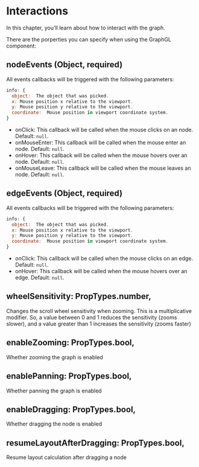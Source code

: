 # Interactions

In this chapter, you'll learn about how to interact with the graph.

There are the porperties you can specify when using the GraphGL component:

## nodeEvents (Object, required)
All events callbacks will be triggered with the following parameters:
```js
info: {
  object:  The object that was picked.
  x: Mouse position x relative to the viewport.
  y: Mouse position y relative to the viewport.
  coordinate:  Mouse position in viewport coordinate system.
}
```

 - onClick: This callback will be called when the mouse clicks on an node. Default: `null`.
 - onMouseEnter: This callback will be called when the mouse enter an node. Default: `null`.
 - onHover: This callback will be called when the mouse hovers over an node. Default: `null`.
 - onMouseLeave: This callback will be called when the mouse leaves an node. Default: `null`.


## edgeEvents (Object, required)
All events callbacks will be triggered with the following parameters:
```js
info: {
  object:  The object that was picked.
  x: Mouse position x relative to the viewport.
  y: Mouse position y relative to the viewport.
  coordinate:  Mouse position in viewport coordinate system.
}
```

 - onClick: This callback will be called when the mouse clicks on an edge. Default: `null`.
 - onHover: This callback will be called when the mouse hovers over an edge. Default: `null`.


## wheelSensitivity: PropTypes.number,
Changes the scroll wheel sensitivity when zooming. This is a multiplicative modifier.
So, a value between 0 and 1 reduces the sensitivity (zooms slower),
and a value greater than 1 increases the sensitivity (zooms faster)

## enableZooming: PropTypes.bool,
Whether zooming the graph is enabled

## enablePanning: PropTypes.bool,
Whether panning the graph is enabled

## enableDragging: PropTypes.bool,
Whether dragging the node is enabled

## resumeLayoutAfterDragging: PropTypes.bool,
Resume layout calculation after dragging a node
